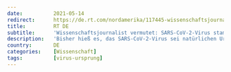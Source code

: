 ```yaml
---
date:          2021-05-14
redirect:      https://de.rt.com/nordamerika/117445-wissenschaftsjournalist-legt-nahe-sars-cov/
title:         RT DE
subtitle:      'Wissenschaftsjournalist vermutet: SARS-CoV-2-Virus stammt wahrscheinlich doch aus Labor'
description:   'Bisher hieß es, das SARS-CoV-2-Virus sei natürlichen Ursprungs und habe einen Weg gefunden, sich auf den Menschen zu übertragen. Ein Wissenschaftsjournalist hält dies in einem viel beachteten Beitrag für eher unwahrscheinlich. Zudem könnten US-Gelder in die Forschung in Wuhan geflossen sein.'
country:       DE
categories:    [Wissenschaft]
tags:          [virus-ursprung]
---
```

